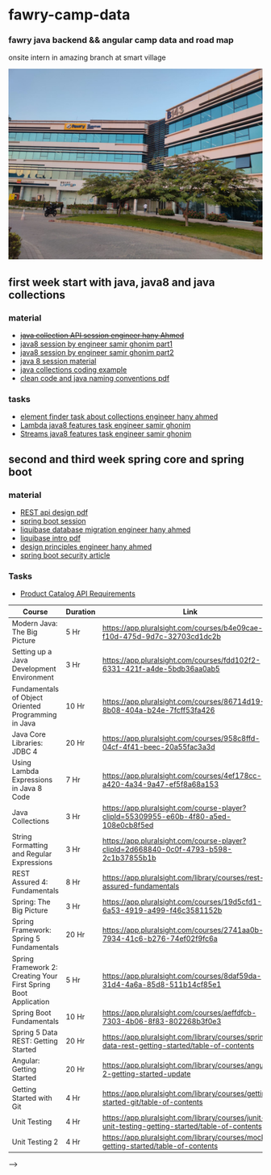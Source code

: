 # fawry-camp-data

### fawry java backend &amp;&amp; angular camp data and road map

onsite intern in amazing branch at smart village

![building image](./images/build.jpeg)

## first week start with java, java8 and java collections

### material

- [~~java collection API session engineer hany Ahmed~~]()
- [java8 session by engineer samir ghonim part1](https://drive.google.com/file/d/1yF9nM_oNfC0PRcmZaurEwN7buzfY-DCJ/view)
- [java8 session by engineer samir ghonim part2](https://drive.google.com/file/d/1TSNYwibhM0NQQ4c5F9zt6ZBXmpROh8fR/view)
- [java 8 session material](./session-coding%20material/java8%20session/Java8.java)
- [java collections coding example](./session-coding%20material/java%20collections%20session/Main.java)
- [clean code and java naming conventions pdf](https://drive.google.com/drive/folders/1cE6kRUFEJNFW1ir52WlTk_dI6Uq2ql5J?usp=sharing)

### tasks

- [element finder task about collections engineer hany ahmed](./Tasks-solution/week1Tasks/Tasks/elementFinder.txt)
- [Lambda java8 features task engineer samir ghonim](./Tasks-solution/week1Tasks/Tasks/LambdaExample.java)
- [Streams java8 features task engineer samir ghonim](./Tasks-solution/week1Tasks/Tasks/StreamsExample.java)

## second and third week spring core and spring boot

### material

- [REST api design pdf](https://drive.google.com/file/d/1wQ-d_vUxXCczn9cvzfvIf3kTK0DpUsea/view)
- [spring boot session](https://drive.google.com/file/d/1JCXjtnjmmaV9JbCF-riibH8YP1Efj1tU/view?pli=1)
- [liquibase database migration engineer hany ahmed](https://drive.google.com/file/d/1uhBjoU4pYryrK2op7oA8hmHeZ61X9lwg/view)
- [liquibase intro pdf](https://drive.google.com/file/d/1LK8-t6X18lq0LcsATf9Ff1is3qAunlS2/view)
- [design principles engineer hany ahmed](https://drive.google.com/file/d/1bRu1YKcE4kvwa7j5rI1tIXvGfTxWwJ54/view)
- [spring boot security article](https://www.javainuse.com/spring/boot-jwt)

### Tasks

- [Product Catalog API Requirements](./Tasks-solution/week3Task_spring_api/Task/ProductCatalogRequirements.md)
<!-- 
## pluralsight material videos for all weeks

<!-- table  -->

| Course                                                          | Duration | Link                                                                                               |
| --------------------------------------------------------------- | -------- | -------------------------------------------------------------------------------------------------- |
| Modern Java: The Big Picture                                    | 5 Hr     | https://app.pluralsight.com/courses/b4e09cae-f10d-475d-9d7c-32703cd1dc2b                           |
| Setting up a Java Development Environment                       | 3 Hr     | https://app.pluralsight.com/courses/fdd102f2-6331-421f-a4de-5bdb36aa0ab5                           |
| Fundamentals of Object Oriented Programming in Java             | 10 Hr    | https://app.pluralsight.com/courses/86714d19-8b08-404a-b24e-7fcff53fa426                           |
| Java Core Libraries: JDBC 4                                     | 20 Hr    | https://app.pluralsight.com/courses/958c8ffd-04cf-4f41-beec-20a55fac3a3d                           |
| Using Lambda Expressions in Java 8 Code                         | 7 Hr     | https://app.pluralsight.com/courses/4ef178cc-a420-4a34-9a47-ef5f8a68a153                           |
| Java Collections                                                | 3 Hr     | https://app.pluralsight.com/course-player?clipId=55309955-e60b-4f80-a5ed-108e0cb8f5ed              |
| String Formatting and Regular Expressions                       | 3 Hr     | https://app.pluralsight.com/course-player?clipId=2d668840-0c0f-4793-b598-2c1b37855b1b              |
| REST Assured 4: Fundamentals                                    | 8 Hr     | https://app.pluralsight.com/library/courses/rest-assured-fundamentals                              |
| Spring: The Big Picture                                         | 3 Hr     | https://app.pluralsight.com/courses/19d5cfd1-6a53-4919-a499-f46c3581152b                           |
| Spring Framework: Spring 5 Fundamentals                         | 20 Hr    | https://app.pluralsight.com/courses/2741aa0b-7934-41c6-b276-74ef02f9fc6a                           |
| Spring Framework 2: Creating Your First Spring Boot Application | 5 Hr     | https://app.pluralsight.com/courses/8daf59da-31d4-4a6a-85d8-511b14cf85e1                           |
| Spring Boot Fundamentals                                        | 10 Hr    | https://app.pluralsight.com/courses/aeffdfcb-7303-4b06-8f83-802268b3f0e3                           |
| Spring 5 Data REST: Getting Started                             | 20 Hr    | https://app.pluralsight.com/library/courses/spring-data-rest-getting-started/table-of-contents     |
| Angular: Getting Started                                        | 20 Hr    | https://app.pluralsight.com/library/courses/angular-2-getting-started-update                       |
| Getting Started with Git                                        | 4 Hr     | https://app.pluralsight.com/library/courses/getting-started-git/table-of-contents                  |
| Unit Testing                                                    | 4 Hr     | https://app.pluralsight.com/library/courses/junit-5-unit-testing-getting-started/table-of-contents |
| Unit Testing 2                                                  | 4 Hr     | https://app.pluralsight.com/library/courses/mockito-getting-started/table-of-contents              |

<!-- finish --> -->
